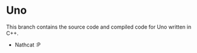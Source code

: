 <h1>Uno</h1>

This branch contains the source code and compiled code for Uno written in C++.

 - Nathcat :P
